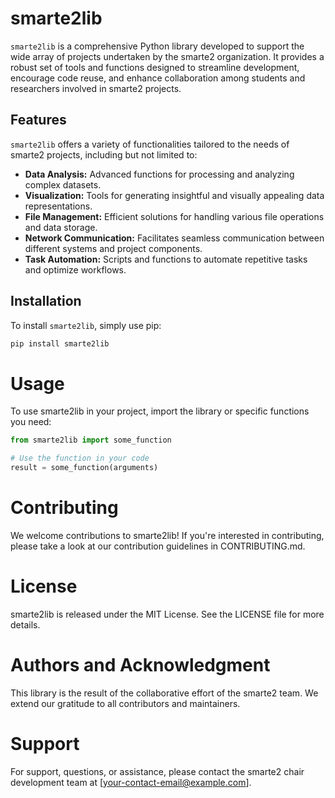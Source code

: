 # smarte2lib

`smarte2lib` is a comprehensive Python library developed to support the wide array of projects undertaken by the smarte2 organization. It provides a robust set of tools and functions designed to streamline development, encourage code reuse, and enhance collaboration among students and researchers involved in smarte2 projects.

## Features

`smarte2lib` offers a variety of functionalities tailored to the needs of smarte2 projects, including but not limited to:

- **Data Analysis:** Advanced functions for processing and analyzing complex datasets.
- **Visualization:** Tools for generating insightful and visually appealing data representations.
- **File Management:** Efficient solutions for handling various file operations and data storage.
- **Network Communication:** Facilitates seamless communication between different systems and project components.
- **Task Automation:** Scripts and functions to automate repetitive tasks and optimize workflows.

## Installation

To install `smarte2lib`, simply use pip:

```bash
pip install smarte2lib
```

# Usage 

To use smarte2lib in your project, import the library or specific functions you need:

```python
from smarte2lib import some_function

# Use the function in your code
result = some_function(arguments)
```

# Contributing
We welcome contributions to smarte2lib! If you're interested in contributing, please take a look at our contribution guidelines in CONTRIBUTING.md.

# License
smarte2lib is released under the MIT License. See the LICENSE file for more details.

# Authors and Acknowledgment
This library is the result of the collaborative effort of the smarte2 team. We extend our gratitude to all contributors and maintainers.

# Support
For support, questions, or assistance, please contact the smarte2 chair development team at [your-contact-email@example.com].



